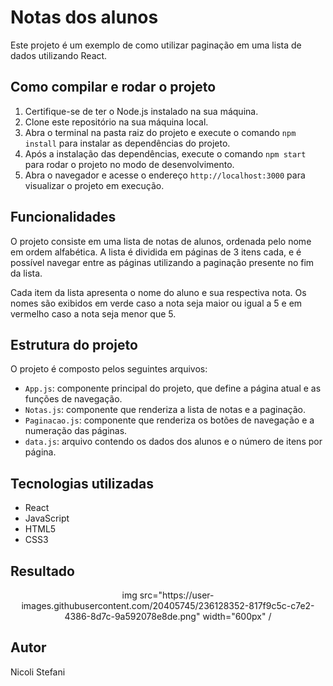 # Notas dos alunos

Este projeto é um exemplo de como utilizar paginação em uma lista de dados utilizando React.

## Como compilar e rodar o projeto

1. Certifique-se de ter o Node.js instalado na sua máquina.
2. Clone este repositório na sua máquina local.
3. Abra o terminal na pasta raiz do projeto e execute o comando `npm install` para instalar as dependências do projeto.
4. Após a instalação das dependências, execute o comando `npm start` para rodar o projeto no modo de desenvolvimento.
5. Abra o navegador e acesse o endereço `http://localhost:3000` para visualizar o projeto em execução.

## Funcionalidades

O projeto consiste em uma lista de notas de alunos, ordenada pelo nome em ordem alfabética. A lista é dividida em páginas de 3 itens cada, e é possível navegar entre as páginas utilizando a paginação presente no fim da lista.

Cada item da lista apresenta o nome do aluno e sua respectiva nota. Os nomes são exibidos em verde caso a nota seja maior ou igual a 5 e em vermelho caso a nota seja menor que 5.

## Estrutura do projeto

O projeto é composto pelos seguintes arquivos:

- `App.js`: componente principal do projeto, que define a página atual e as funções de navegação.
- `Notas.js`: componente que renderiza a lista de notas e a paginação.
- `Paginacao.js`: componente que renderiza os botões de navegação e a numeração das páginas.
- `data.js`: arquivo contendo os dados dos alunos e o número de itens por página.

## Tecnologias utilizadas

- React
- JavaScript
- HTML5
- CSS3

## Resultado

<div align="center">
img src="https://user-images.githubusercontent.com/20405745/236128352-817f9c5c-c7e2-4386-8d7c-9a592078e8de.png" width="600px" /
</div>


## Autor 

Nicoli Stefani


